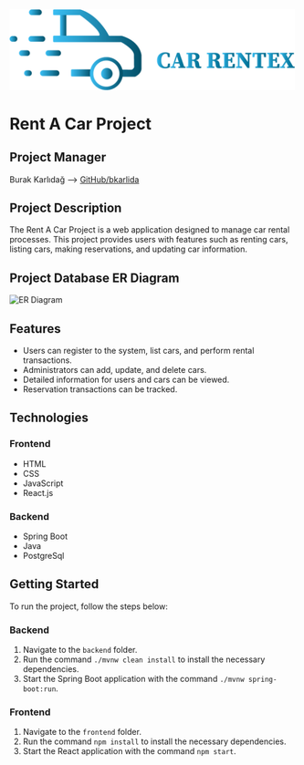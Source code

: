 <img src="https://github.com/CarRentex/CarRentex-FrontEnd/blob/main/public/carlogo.png" width="500">

# Rent A Car Project

## Project Manager

Burak Karlıdağ  -->  [GitHub/bkarlida](https://github.com/bkarlida)

## Project Description

The Rent A Car Project is a web application designed to manage car rental processes. This project provides users with features such as renting cars, listing cars, making reservations, and updating car information.

## Project Database ER Diagram

![ER Diagram](http://res.cloudinary.com/dca32coar/image/upload/v1709499642/carRentex/655726ce-3390-4af4-9417-3e48ba7219a2_Screenshot%202024-03-03%20at%2023.59.45.png.png)

## Features

- Users can register to the system, list cars, and perform rental transactions.
- Administrators can add, update, and delete cars.
- Detailed information for users and cars can be viewed.
- Reservation transactions can be tracked.

## Technologies

### Frontend

- HTML
- CSS
- JavaScript
- React.js

### Backend

- Spring Boot
- Java
- PostgreSql


## Getting Started

To run the project, follow the steps below:

### Backend

1. Navigate to the `backend` folder.
2. Run the command `./mvnw clean install` to install the necessary dependencies.
3. Start the Spring Boot application with the command `./mvnw spring-boot:run`.

### Frontend

1. Navigate to the `frontend` folder.
2. Run the command `npm install` to install the necessary dependencies.
3. Start the React application with the command `npm start`.



